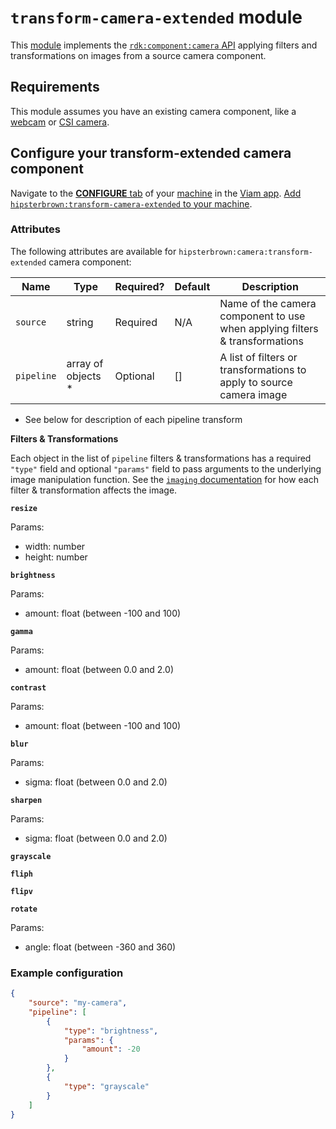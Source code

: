 # `transform-camera-extended` module

This [module](https://docs.viam.com/registry/modular-resources/) implements the [`rdk:component:camera` API](https://docs.viam.com/appendix/apis/components/camera/) applying filters and transformations on images from a source camera component.

## Requirements

This module assumes you have an existing camera component, like a [webcam](https://docs.viam.com/operate/reference/components/camera/webcam/) or [CSI camera](https://docs.viam.comhttps//github.com/viam-modules/csi-camera/).

## Configure your transform-extended camera component

Navigate to the [**CONFIGURE** tab](https://docs.viam.com/configure/) of your [machine](https://docs.viam.com/fleet/machines/) in the [Viam app](https://app.viam.com/).
[Add `hipsterbrown:transform-camera-extended` to your machine](https://docs.viam.com/configure/#components).

### Attributes

The following attributes are available for `hipsterbrown:camera:transform-extended` camera component:

| Name    | Type   | Required?    | Default | Description |
| ------- | ------ | ------------ | ------- | ----------- |
| `source` | string | Required | N/A  | Name of the camera component to use when applying filters & transformations  |
| `pipeline` | array of objects * | Optional     | [] | A list of filters or transformations to apply to source camera image |

* See below for description of each pipeline transform

**Filters & Transformations**

Each object in the list of `pipeline` filters & transformations has a required `"type"` field and optional `"params"` field to pass arguments to the underlying image manipulation function.
See the [`imaging` documentation](https://github.com/disintegration/imaging?tab=readme-ov-file#usage-examples) for how each filter & transformation affects the image.

**`resize`**

Params:
- width: number
- height: number

**`brightness`**

Params:
- amount: float (between -100 and 100)

**`gamma`**

Params:
- amount: float (between 0.0 and 2.0)

**`contrast`**

Params:
- amount: float (between -100 and 100)

**`blur`**

Params:
- sigma: float (between 0.0 and 2.0)

**`sharpen`**

Params:
- sigma: float (between 0.0 and 2.0)

**`grayscale`**

**`fliph`**

**`flipv`**

**`rotate`**

Params:
- angle: float (between -360 and 360)

### Example configuration

```json
{
    "source": "my-camera",
    "pipeline": [
        {
            "type": "brightness",
            "params": {
                "amount": -20
            }
        },
        {
            "type": "grayscale"
        }
    ]
}
```
